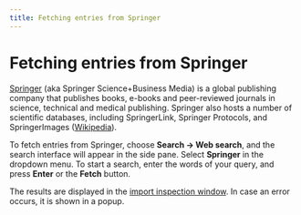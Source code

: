 ```yaml
---
title: Fetching entries from Springer
---
```


# Fetching entries from Springer

[Springer](https://www.springer.com/) (aka Springer Science+Business Media) is a global publishing company that publishes books, e-books and peer-reviewed journals in science, technical and medical publishing. Springer also hosts a number of scientific databases, including SpringerLink, Springer Protocols, and SpringerImages ([Wikipedia](https://en.wikipedia.org/wiki/Springer_Science%2BBusiness_Media)).

To fetch entries from Springer, choose **Search -&gt; Web search**, and the search interface will appear in the side pane. Select **Springer** in the dropdown menu. To start a search, enter the words of your query, and press **Enter** or the **Fetch** button.

The results are displayed in the [import inspection window](ImportInspectionDialog).
In case an error occurs, it is shown in a popup.

